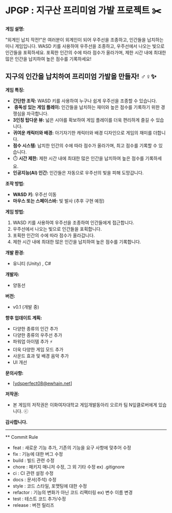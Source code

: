 # JPGP : 지구산 프리미엄 가발 프로젝트 ✂️
**게임 설명:**

"외계인 납치 작전!"은 여러분이 외계인이 되어 우주선을 조종하고, 인간들을 납치하는 미니 게임입니다. WASD 키를 사용하여 우주선을 조종하고, 우주선에서 나오는 빛으로 인간들을 포획하세요. 포획한 인간의 수에 따라 점수가 올라가며, 제한 시간 내에 최대한 많은 인간을 납치하여 높은 점수를 기록하세요!
## 지구의 인간을 납치하여 프리미엄 가발을 만들자! ‍♂️‍♀️✨



**게임 특징:**

* **간단한 조작:** WASD 키를 사용하여 누구나 쉽게 우주선을 조종할 수 있습니다.
* ️ **중독성 있는 게임 플레이:** 인간들을 납치하는 재미와 높은 점수를 기록하기 위한 경쟁심을 자극합니다.
* **3인칭 탑다운 뷰:** 넓은 시야를 확보하여 게임 플레이를 더욱 편리하게 즐길 수 있습니다.
* **귀여운 캐릭터와 배경:** 아기자기한 캐릭터와 배경 디자인으로 게임의 재미를 더합니다.
* **점수 시스템:** 납치한 인간의 수에 따라 점수가 올라가며, 최고 점수를 기록할 수 있습니다.
* ⏱️ **시간 제한:** 제한 시간 내에 최대한 많은 인간을 납치하여 높은 점수를 기록하세요.
* **인공지능(AI) 인간:** 인간들은 자동으로 우주선의 빛을 피해 도망갑니다.

**조작 방법:**

* **WASD 키:** 우주선 이동
* **마우스 또는 스페이스바:** 빛 발사 (추후 구현 예정)

**게임 방법:**

1.  WASD 키를 사용하여 우주선을 조종하여 인간들에게 접근합니다.
2.  우주선에서 나오는 빛으로 인간들을 포획합니다.
3.  포획한 인간의 수에 따라 점수가 올라갑니다.
4.  제한 시간 내에 최대한 많은 인간을 납치하여 높은 점수를 기록합니다.

**개발 환경:**

* 유니티 (Unity) , C#

**개발자:**

* 양동선 ‍

**버전:**

* v0.1 (개발 중) 

**향후 업데이트 계획:**

* 다양한 종류의 인간 추가 
* 다양한 종류의 우주선 추가 
* 파워업 아이템 추가 ⚡
* 더욱 다양한 게임 모드 추가 
* 사운드 효과 및 배경 음악 추가 
* UI 개선 

**문의사항:**

* [ydsperfect08@ewhain.net] 

**저작권:**

* 본 게임의 저작권은 이화여자대학교 게임개발동아리 오르카 팀 N잎클로버에게 있습니다. ⓒ

**감사합니다.**

---
** Commit Rule
* feat : 새로운 기능 추가, 기존의 기능을 요구 사항에 맞추어 수정
* fix : 기능에 대한 버그 수정
* build : 빌드 관련 수정
* chore : 패키지 매니저 수정, 그 외 기타 수정 ex) .gitignore
* ci : CI 관련 설정 수정
* docs : 문서(주석) 수정
* style : 코드 스타일, 포맷팅에 대한 수정
* refactor : 기능의 변화가 아닌 코드 리팩터링 ex) 변수 이름 변경
* test : 테스트 코드 추가/수정
* release : 버전 릴리즈

